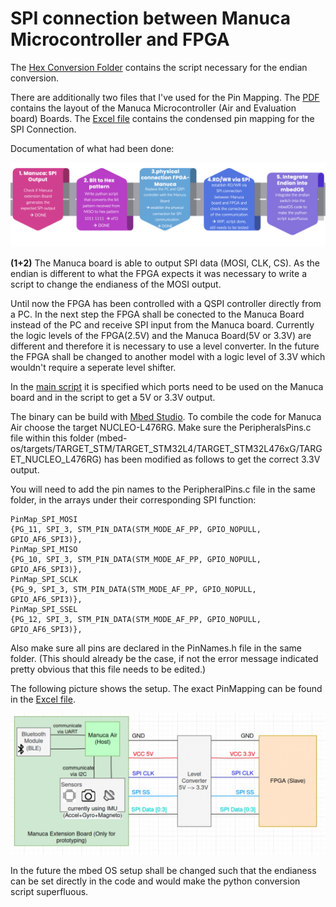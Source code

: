# SPI connection between Manuca Microcontroller and FPGA

The [Hex Conversion Folder](pythonScript-hexConversion) contains the script necessary for the endian conversion.

There are additionally two files that I've used for the Pin Mapping. The [PDF](MA_Evaluation_Board.pdf) contains the layout of the Manuca Microcontroller (Air and Evaluation board) Boards. The [Excel file](PinMapping.xlsx) contains the condensed pin mapping for the SPI Connection.

Documentation of what had been done:

![Roadmap](https://github.com/melina2200/Research-Internship-NUS/blob/main/SPI-Connection-Manuca-FPGA/img/roadmap.png?raw=true)

**(1+2)** The Manuca board is able to output SPI data (MOSI, CLK, CS). As the endian is different to what the FPGA expects it was necessary to write a script to change the endianess of the MOSI output.

Until now the FPGA has been controlled with a QSPI controller directly from a PC. In the next step the FPGA shall be conected to the Manuca Board instead of the PC and receive SPI input from the Manuca board. Currently the logic levels of the FPGA(2.5V) and the Manuca Board(5V or 3.3V) are different and therefore it is necessary to use a level converter. In the future the FPGA shall be changed to another model with a logic level of 3.3V which wouldn't require a seperate level shifter.

In the [main script](mbedOS-SPIconnectionSetup/main.cpp) it is specified which ports need to be used on the Manuca board and in the script to get a 5V or 3.3V output.

The binary can be build with [Mbed Studio](https://os.mbed.com/studio/). To combile the code for Manuca Air choose the target NUCLEO-L476RG. Make sure the PeripheralsPins.c file within this folder (mbed-os/targets/TARGET_STM/TARGET_STM32L4/TARGET_STM32L476xG/TARGET_NUCLEO_L476RG) has been modified as follows to get the correct 3.3V output.

You will need to add the pin names to the PeripheralPins.c file in the same folder, in the arrays under their corresponding SPI function:
```
PinMap_SPI_MOSI
{PG_11, SPI_3, STM_PIN_DATA(STM_MODE_AF_PP, GPIO_NOPULL, GPIO_AF6_SPI3)},
PinMap_SPI_MISO
{PG_10, SPI_3, STM_PIN_DATA(STM_MODE_AF_PP, GPIO_NOPULL, GPIO_AF6_SPI3)},
PinMap_SPI_SCLK
{PG_9, SPI_3, STM_PIN_DATA(STM_MODE_AF_PP, GPIO_NOPULL, GPIO_AF6_SPI3)},
PinMap_SPI_SSEL
{PG_12, SPI_3, STM_PIN_DATA(STM_MODE_AF_PP, GPIO_NOPULL, GPIO_AF6_SPI3)},
```

Also make sure all pins are declared in the PinNames.h file in the same folder. (This should already be the case, if not the error message indicated pretty obvious that this file needs to be edited.)


The following picture shows the setup. The exact PinMapping can be found in the [Excel file](PinMapping.xlsx).

![Roadmap](https://github.com/melina2200/Research-Internship-NUS/blob/main/SPI-Connection-Manuca-FPGA/img/setup.png?raw=true)

In the future the mbed OS setup shall be changed such that the endianess can be set directly in the code and would make the python conversion script superfluous.
